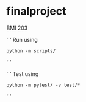 # finalproject
BMI 203

'''
Run using
    
    python -m scripts/

'''

'''
Test using

    python -m pytest/ -v test/*

'''

